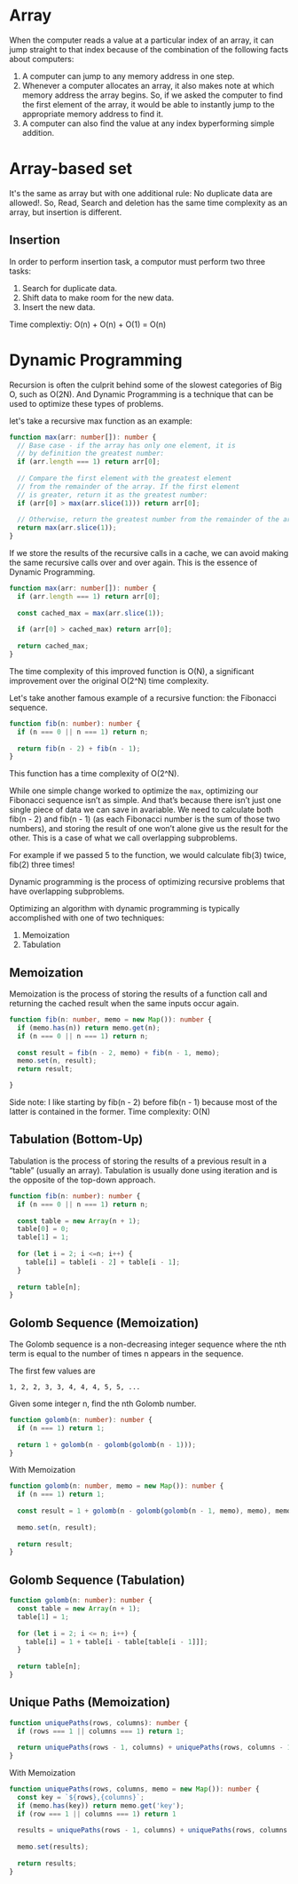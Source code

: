 # Array

When the computer reads a value at a particular index of an array, it can jump straight to that index because of the combination of the following facts about computers:
1. A computer can jump to any memory address in one step.
2. Whenever a computer allocates an array, it also makes note at which memory address the array begins. 
   So, if we asked the computer to find the first element of the array, it would be able to instantly jump to the appropriate memory address to find it.
3. A computer can also find the value at any index byperforming simple addition.


# Array-based set

It's the same as array but with one additional rule: No duplicate data are allowed!.
So, Read, Search and deletion has the same time complexity as an array, but insertion is different.

## Insertion

In order to perform insertion task, a computor must perform two three tasks:
1. Search for duplicate data.
2. Shift data to make room for the new data.
3. Insert the new data.

Time complextiy: O(n) + O(n) + O(1) = O(n)

# Dynamic Programming

Recursion is often the culprit behind some of the slowest categories of Big O, such as O(2N). And Dynamic Programming is a technique that can be used to optimize these types of problems.

let's take a recursive max function as an example:
```ts
function max(arr: number[]): number {
  // Base case - if the array has only one element, it is
  // by definition the greatest number: 
  if (arr.length === 1) return arr[0];
  
  // Compare the first element with the greatest element
  // from the remainder of the array. If the first element
  // is greater, return it as the greatest number:
  if (arr[0] > max(arr.slice(1))) return arr[0];
  
  // Otherwise, return the greatest number from the remainder of the array:
  return max(arr.slice(1));
}
```

If we store the results of the recursive calls in a cache, we can avoid making the same recursive calls over and over again. This is the essence of Dynamic Programming.
```ts
function max(arr: number[]): number {
  if (arr.length === 1) return arr[0];
  
  const cached_max = max(arr.slice(1));
  
  if (arr[0] > cached_max) return arr[0];
  
  return cached_max;
}
```

The time complexity of this improved function is O(N), a significant improvement over the original O(2^N) time complexity.

Let's take another famous example of a recursive function: the Fibonacci sequence.

```ts
function fib(n: number): number {
  if (n === 0 || n === 1) return n;
  
  return fib(n - 2) + fib(n - 1);
}
```
This function has a time complexity of O(2^N).

While one simple change worked to optimize the `max`, optimizing our Fibonacci sequence isn’t as simple.
And that’s because there isn’t just one single piece of data we can save in avariable.
We need to calculate both fib(n - 2) and fib(n - 1) (as each Fibonacci number is the sum of those two numbers), and storing the result of one won’t alone give us the result for the other.
This is a case of what we call overlapping subproblems.
 
For example if we passed 5 to the function, we would calculate fib(3) twice, fib(2) three times!

Dynamic programming is the process of optimizing recursive problems that have overlapping subproblems.

Optimizing an algorithm with dynamic programming is typically accomplished with one of two techniques:
1. Memoization
2. Tabulation

## Memoization
Memoization is the process of storing the results of a function call and returning the cached result when the same inputs occur again.

```ts
function fib(n: number, memo = new Map()): number {
  if (memo.has(n)) return memo.get(n);
  if (n === 0 || n === 1) return n;
  
  const result = fib(n - 2, memo) + fib(n - 1, memo);
  memo.set(n, result);
  return result;

}
```
Side note: I like starting by fib(n - 2) before fib(n - 1) because most of the latter is contained in the former.
Time complexity: O(N)

## Tabulation (Bottom-Up)
Tabulation is the process of storing the results of a previous result in a “table” (usually an array). Tabulation is usually done using iteration and is the opposite of the top-down approach.

```ts
function fib(n: number): number {
  if (n === 0 || n === 1) return n;
  
  const table = new Array(n + 1);
  table[0] = 0;
  table[1] = 1;
  
  for (let i = 2; i <=n; i++) {
    table[i] = table[i - 2] + table[i - 1];
  }
  
  return table[n];
}
```

## Golomb Sequence (Memoization)
The Golomb sequence is a non-decreasing integer sequence where the nth term is equal to the number of times n appears in the sequence.

The first few values are
```
1, 2, 2, 3, 3, 4, 4, 4, 5, 5, ...
```

Given some integer n, find the nth Golomb number.

```ts
function golomb(n: number): number {
  if (n === 1) return 1;
  
  return 1 + golomb(n - golomb(golomb(n - 1)));
}
```

With Memoization


```ts
function golomb(n: number, memo = new Map()): number {
  if (n === 1) return 1;
  
  const result = 1 + golomb(n - golomb(golomb(n - 1, memo), memo), memo)
  
  memo.set(n, result);
  
  return result;
}
```

## Golomb Sequence (Tabulation)
```ts
function golomb(n: number): number {
  const table = new Array(n + 1);
  table[1] = 1;
  
  for (let i = 2; i <= n; i++) {
    table[i] = 1 + table[i - table[table[i - 1]]];
  }
  
  return table[n];
}
```

## Unique Paths (Memoization)

```ts
function uniquePaths(rows, columns): number {
  if (rows === 1 || columns === 1) return 1;
  
  return uniquePaths(rows - 1, columns) + uniquePaths(rows, columns - 1);
}
```

With Memoization

```ts
function uniquePaths(rows, columns, memo = new Map()): number {
  const key = `${rows},{columns}`;
  if (memo.has(key)) return memo.get('key');
  if (row === 1 || columns === 1) return 1
  
  results = uniquePaths(rows - 1, columns) + uniquePaths(rows, columns - 1);
  
  memo.set(results);
  
  return results;
}
```

